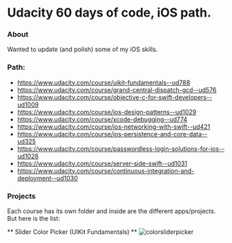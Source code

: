 # Udacity 60 days of code, iOS path.

### About
Wanted to update (and polish) some of my iOS skills.

### Path:
- https://www.udacity.com/course/uikit-fundamentals--ud788
- https://www.udacity.com/course/grand-central-dispatch-gcd--ud576
- https://www.udacity.com/course/objective-c-for-swift-developers--ud1009
- https://www.udacity.com/course/ios-design-patterns--ud1029
- https://www.udacity.com/course/xcode-debugging--ud774
- https://www.udacity.com/course/ios-networking-with-swift--ud421
- https://www.udacity.com/course/ios-persistence-and-core-data--ud325
- https://www.udacity.com/course/passwordless-login-solutions-for-ios--ud1028
- https://www.udacity.com/course/server-side-swift--ud1031
- https://www.udacity.com/course/continuous-integration-and-deployment--ud1030

### Projects
Each course has its own folder and inside are the different apps/projects. But here is the list:

** Slider Color Picker (UIKit Fundamentals) **
![colorsliderpicker](http://wilsonmunoz.net/etc/githubgifs/60daysofcodeiosudacity/uikit-essentials-sliderpicker.gif "colorsliderpicker")

